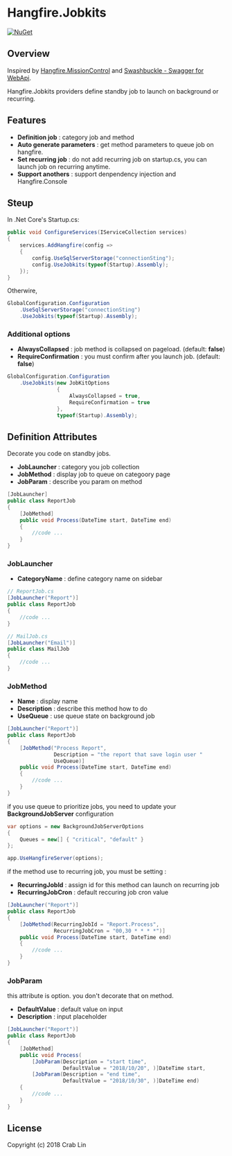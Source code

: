 Hangfire.Jobkits
=========

[![NuGet](https://img.shields.io/nuget/v/Hangfire.JobKits.svg)](https://www.nuget.org/packages/Hangfire.JobKits/)

## Overview

Inspired by [Hangfire.MissionControl](https://www.nuget.org/packages/Hangfire.MissionControl/) and [Swashbuckle - Swagger for WebApi](https://www.nuget.org/packages/Swashbuckle/).

Hangfire.Jobkits providers define standby job to launch on background or recurring.

## Features

- **Definition job** : category job and method
- **Auto generate parameters** : get method parameters to queue job on hangfire.
- **Set recurring job** : do not add recurring job on startup.cs, you can launch job on recurring anytime.
- **Support anothers** : support denpendency injection and Hangfire.Console 

## Steup

In .Net Core's Startup.cs:

``` c#
public void ConfigureServices(IServiceCollection services)
{
    services.AddHangfire(config =>
    {
        config.UseSqlServerStorage("connectionSting");
        config.UseJobkits(typeof(Startup).Assembly);
    });
}
```

Otherwire,

``` c#
GlobalConfiguration.Configuration
    .UseSqlServerStorage("connectionSting")
    .UseJobkits(typeof(Startup).Assembly);
```

### Additional options

- **AlwaysCollapsed** : job method is collapsed on pageload. (default: **false**)
- **RequireConfirmation** : you must confirm after you launch job. (default: **false**)

``` c#
GlobalConfiguration.Configuration
    .UseJobkits(new JobKitOptions
                {
                    AlwaysCollapsed = true,
                    RequireConfirmation = true
                }, 
                typeof(Startup).Assembly);
```

## Definition Attributes

Decorate you code on standby jobs.
- **JobLauncher** : category you job collection
- **JobMethod** : display job to queue on categoory page
- **JobParam** : describe you param on method

``` c#
[JobLauncher]
public class ReportJob
{
    [JobMethod]
    public void Process(DateTime start, DateTime end)
    {
        //code ... 
    }
}
```

### JobLauncher

- **CategoryName** : define category name on sidebar

``` c#
// ReportJob.cs
[JobLauncher("Report")]
public class ReportJob
{
    //code ...
}

// MailJob.cs
[JobLauncher("Email")]
public class MailJob
{
    //code ...
}
```

### JobMethod

- **Name** : display name
- **Description** : describe this method how to do
- **UseQueue** : use queue state on background job

``` c#
[JobLauncher("Report")]
public class ReportJob
{
    [JobMethod("Process Report",
               Description = "the report that save login user "
               UseQueue)]
    public void Process(DateTime start, DateTime end)
    {
        //code ... 
    }
}
```

if you use queue to prioritize jobs, you need to update your **BackgroundJobServer** configuration

``` c#
var options = new BackgroundJobServerOptions
{
    Queues = new[] { "critical", "default" }
};

app.UseHangfireServer(options);
```

if the method use to recurring job, you must be setting : 

- **RecurringJobId** : assign id for this method can launch on recurring job
- **RecurringJobCron** : default reccuring job cron value

``` c#
[JobLauncher("Report")]
public class ReportJob
{
    [JobMethod(RecurringJobId = "Report.Process",
               RecurringJobCron = "00,30 * * * *")]
    public void Process(DateTime start, DateTime end)
    {
        //code ... 
    }
}
```

### JobParam

this attribute is option. you don't decorate that on method.

- **DefaultValue** : default value on input 
- **Description** : input placeholder

``` c#
[JobLauncher("Report")]
public class ReportJob
{
    [JobMethod]
    public void Process(
        [JobParam(Description = "start time", 
                  DefaultValue = "2018/10/20", )]DateTime start, 
        [JobParam(Description = "end time",
                  DefaultValue = "2018/10/30", )]DateTime end)
    {
        //code ... 
    }
}
```

## License

Copyright (c) 2018 Crab Lin